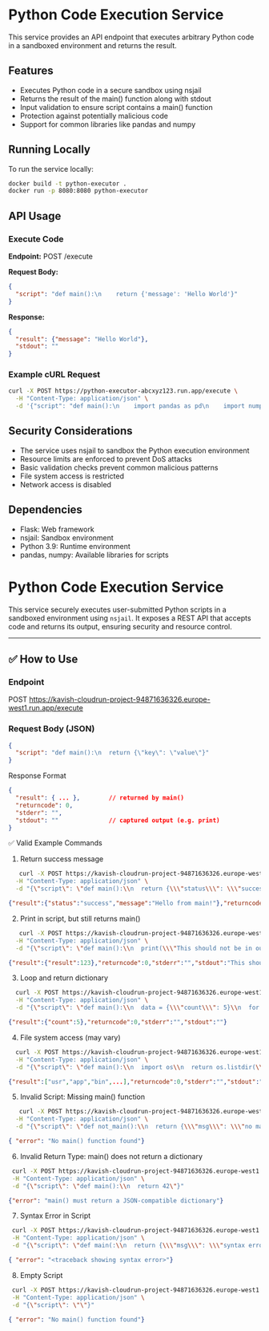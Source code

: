# Python Code Execution Service

This service provides an API endpoint that executes arbitrary Python code in a sandboxed environment and returns the result.

## Features

- Executes Python code in a secure sandbox using nsjail
- Returns the result of the main() function along with stdout
- Input validation to ensure script contains a main() function
- Protection against potentially malicious code
- Support for common libraries like pandas and numpy

## Running Locally

To run the service locally:

```bash
docker build -t python-executor .
docker run -p 8080:8080 python-executor
```

## API Usage

### Execute Code

**Endpoint:** POST /execute

**Request Body:**
```json
{
  "script": "def main():\n    return {'message': 'Hello World'}"
}
```

**Response:**
```json
{
  "result": {"message": "Hello World"},
  "stdout": ""
}
```

### Example cURL Request

```bash
curl -X POST https://python-executor-abcxyz123.run.app/execute \
  -H "Content-Type: application/json" \
  -d '{"script": "def main():\n    import pandas as pd\n    import numpy as np\n    data = {\"A\": [1, 2, 3], \"B\": [4, 5, 6]}\n    df = pd.DataFrame(data)\n    return {\"sum\": int(np.sum(df[\"A\"]))}"}'
```

## Security Considerations

- The service uses nsjail to sandbox the Python execution environment
- Resource limits are enforced to prevent DoS attacks
- Basic validation checks prevent common malicious patterns
- File system access is restricted
- Network access is disabled

## Dependencies

- Flask: Web framework
- nsjail: Sandbox environment
- Python 3.9: Runtime environment
- pandas, numpy: Available libraries for scripts

# Python Code Execution Service

This service securely executes user-submitted Python scripts in a sandboxed environment using `nsjail`. It exposes a REST API that accepts code and returns its output, ensuring security and resource control.

---

## ✅ How to Use

### Endpoint

POST https://kavish-cloudrun-project-94871636326.europe-west1.run.app/execute


### Request Body (JSON)

```json
{
  "script": "def main():\n  return {\"key\": \"value\"}"
}
```
Response Format

```json
{
  "result": { ... },        // returned by main()
  "returncode": 0,
  "stderr": "",
  "stdout": ""              // captured output (e.g. print)
}
```

✅ Valid Example Commands
1. Return success message
```bash   
   curl -X POST https://kavish-cloudrun-project-94871636326.europe-west1.run.app/execute \
  -H "Content-Type: application/json" \
  -d "{\"script\": \"def main():\\n  return {\\\"status\\\": \\\"success\\\", \\\"message\\\": \\\"Hello from main!\\\"}\"}"
```
```json
{"result":{"status":"success","message":"Hello from main!"},"returncode":0,"stderr":"","stdout":""}

```
2. Print in script, but still returns main()
```bash   
   curl -X POST https://kavish-cloudrun-project-94871636326.europe-west1.run.app/execute \
  -H "Content-Type: application/json" \
  -d "{\"script\": \"def main():\\n  print(\\\"This should not be in output\\\")\\n  return {\\\"result\\\": 123}\"}"

```
```json
{"result":{"result":123},"returncode":0,"stderr":"","stdout":"This should not be in output\n"}
```
3. Loop and return dictionary
```bash   
  curl -X POST https://kavish-cloudrun-project-94871636326.europe-west1.run.app/execute \
  -H "Content-Type: application/json" \
  -d "{\"script\": \"def main():\\n  data = {\\\"count\\\": 5}\\n  for i in range(data[\\\"count\\\"]):\\n    pass\\n  return data\"}"

```
```json
{"result":{"count":5},"returncode":0,"stderr":"","stdout":""}
```
4. File system access (may vary)
```bash   
  curl -X POST https://kavish-cloudrun-project-94871636326.europe-west1.run.app/execute \
  -H "Content-Type: application/json" \
  -d "{\"script\": \"def main():\\n  import os\\n  return os.listdir(\\\"/\\\")\"}"
```
```json
{"result":["usr","app","bin",...],"returncode":0,"stderr":"","stdout":""}
```
5. Invalid Script: Missing main() function
```bash   
   curl -X POST https://kavish-cloudrun-project-94871636326.europe-west1.run.app/execute \
  -H "Content-Type: application/json" \
  -d "{\"script\": \"def not_main():\\n  return {\\\"msg\\\": \\\"no main function\\\"}\"}"

```
```json
{ "error": "No main() function found"}
```   
6. Invalid Return Type: main() does not return a dictionary
 ```bash   
  curl -X POST https://kavish-cloudrun-project-94871636326.europe-west1.run.app/execute \
  -H "Content-Type: application/json" \
  -d "{\"script\": \"def main():\\n  return 42\"}"
```
```json
{"error": "main() must return a JSON-compatible dictionary"}
```   
7. Syntax Error in Script
 ```bash   
  curl -X POST https://kavish-cloudrun-project-94871636326.europe-west1.run.app/execute \
  -H "Content-Type: application/json" \
  -d "{\"script\": \"def main(:\\n  return {\\\"msg\\\": \\\"syntax error\\\"}\"}"
```
```json
{ "error": "<traceback showing syntax error>"}
```  
8. Empty Script
 ```bash   
  curl -X POST https://kavish-cloudrun-project-94871636326.europe-west1.run.app/execute \
  -H "Content-Type: application/json" \
  -d "{\"script\": \"\"}"
```
```json
{ "error": "No main() function found"}
```  
   
